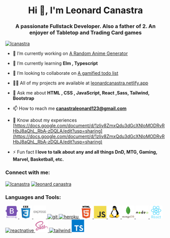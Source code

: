 <h1 align="center">Hi 👋, I'm Leonard Canastra</h1>
<h3 align="center">A passionate Fullstack Developer. Also a father of 2. An enjoyer of Tabletop and Trading Card games</h3>

<p align="left"> <a href="https://twitter.com/lcanastra" target="blank"><img src="https://img.shields.io/twitter/follow/lcanastra?logo=twitter&style=for-the-badge" alt="lcanastra" /></a> </p>

- 🔭 I’m currently working on [A Random Anime Generator](https://github.com/sanzous/Random-Anime-App)

- 🌱 I’m currently learning **Elm , Typescript**

- 👯 I’m looking to collaborate on [A gamified todo list](https://github.com/sanzous/Todo-List-with-a-Twist-)

- 👨‍💻 All of my projects are available at [leonardcanastra.netlify.app](leonardcanastra.netlify.app)

- 💬 Ask me about **HTML , CSS , JavaScript, React ,Sass, Tailwind, Bootstrap**

- 📫 How to reach me **canastraleonard123@gmail.com**

- 📄 Know about my experiences [https://docs.google.com/document/d/1zliv8ZmxQdu3dGcXNloMODRvRHbJ8aQhL_RbA-zDQLA/edit?usp=sharing](https://docs.google.com/document/d/1zliv8ZmxQdu3dGcXNloMODRvRHbJ8aQhL_RbA-zDQLA/edit?usp=sharing)

- ⚡ Fun fact **I love to talk about any and all things DnD, MTG, Gaming, Marvel, Basketball, etc.**

<h3 align="left">Connect with me:</h3>
<p align="left">
<a href="https://twitter.com/lcanastra" target="blank"><img align="center" src="https://raw.githubusercontent.com/rahuldkjain/github-profile-readme-generator/master/src/images/icons/Social/twitter.svg" alt="lcanastra" height="30" width="40" /></a>
<a href="https://linkedin.com/in/leonard-neil-canastra" target="blank"><img align="center" src="https://raw.githubusercontent.com/rahuldkjain/github-profile-readme-generator/master/src/images/icons/Social/linked-in-alt.svg" alt="leonard canastra" height="30" width="40" /></a>
</p>

<h3 align="left">Languages and Tools:</h3>
<p align="left"> <a href="https://getbootstrap.com" target="_blank" rel="noreferrer"> <img src="https://raw.githubusercontent.com/devicons/devicon/master/icons/bootstrap/bootstrap-plain-wordmark.svg" alt="bootstrap" width="40" height="40"/> </a> <a href="https://www.w3schools.com/css/" target="_blank" rel="noreferrer"> <img src="https://raw.githubusercontent.com/devicons/devicon/master/icons/css3/css3-original-wordmark.svg" alt="css3" width="40" height="40"/> </a> <a href="https://expressjs.com" target="_blank" rel="noreferrer"> <img src="https://raw.githubusercontent.com/devicons/devicon/master/icons/express/express-original-wordmark.svg" alt="express" width="40" height="40"/> </a> <a href="https://git-scm.com/" target="_blank" rel="noreferrer"> <img src="https://www.vectorlogo.zone/logos/git-scm/git-scm-icon.svg" alt="git" width="40" height="40"/> </a> <a href="https://heroku.com" target="_blank" rel="noreferrer"> <img src="https://www.vectorlogo.zone/logos/heroku/heroku-icon.svg" alt="heroku" width="40" height="40"/> </a> <a href="https://www.w3.org/html/" target="_blank" rel="noreferrer"> <img src="https://raw.githubusercontent.com/devicons/devicon/master/icons/html5/html5-original-wordmark.svg" alt="html5" width="40" height="40"/> </a> <a href="https://developer.mozilla.org/en-US/docs/Web/JavaScript" target="_blank" rel="noreferrer"> <img src="https://raw.githubusercontent.com/devicons/devicon/master/icons/javascript/javascript-original.svg" alt="javascript" width="40" height="40"/> </a> <a href="https://www.linux.org/" target="_blank" rel="noreferrer"> <img src="https://raw.githubusercontent.com/devicons/devicon/master/icons/linux/linux-original.svg" alt="linux" width="40" height="40"/> </a> <a href="https://www.mongodb.com/" target="_blank" rel="noreferrer"> <img src="https://raw.githubusercontent.com/devicons/devicon/master/icons/mongodb/mongodb-original-wordmark.svg" alt="mongodb" width="40" height="40"/> </a> <a href="https://nodejs.org" target="_blank" rel="noreferrer"> <img src="https://raw.githubusercontent.com/devicons/devicon/master/icons/nodejs/nodejs-original-wordmark.svg" alt="nodejs" width="40" height="40"/> </a> <a href="https://reactjs.org/" target="_blank" rel="noreferrer"> <img src="https://raw.githubusercontent.com/devicons/devicon/master/icons/react/react-original-wordmark.svg" alt="react" width="40" height="40"/> </a> <a href="https://reactnative.dev/" target="_blank" rel="noreferrer"> <img src="https://reactnative.dev/img/header_logo.svg" alt="reactnative" width="40" height="40"/> </a> <a href="https://sass-lang.com" target="_blank" rel="noreferrer"> <img src="https://raw.githubusercontent.com/devicons/devicon/master/icons/sass/sass-original.svg" alt="sass" width="40" height="40"/> </a> <a href="https://tailwindcss.com/" target="_blank" rel="noreferrer"> <img src="https://www.vectorlogo.zone/logos/tailwindcss/tailwindcss-icon.svg" alt="tailwind" width="40" height="40"/> </a> <a href="https://www.typescriptlang.org/" target="_blank" rel="noreferrer"> <img src="https://raw.githubusercontent.com/devicons/devicon/master/icons/typescript/typescript-original.svg" alt="typescript" width="40" height="40"/> </a> </p>

